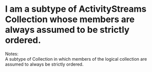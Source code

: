 I am a subtype of ActivityStreams Collection whose members are always assumed to be strictly ordered.
==========
 Notes:  
              A subtype of Collection in which members of the logical collection are assumed to always be strictly ordered.
              
